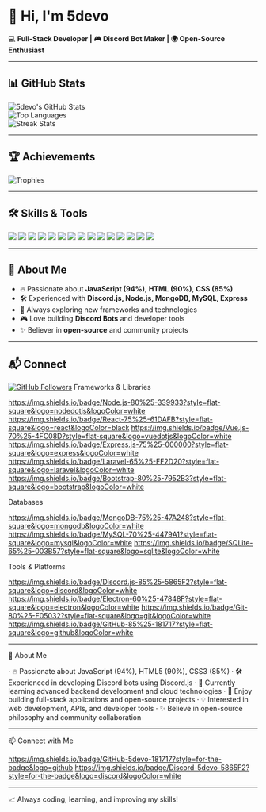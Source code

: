 # 👋 Hi, I'm 5devo

💻 **Full-Stack Developer | 🎮 Discord Bot Maker | 🌍 Open-Source Enthusiast**

---

## 📊 GitHub Stats

![5devo's GitHub Stats](https://github-readme-stats.vercel.app/api?username=5devo&count_private=true&show_icons=true&theme=tokyonight)  
![Top Languages](https://github-readme-stats.vercel.app/api/top-langs/?username=5devo&layout=compact&theme=tokyonight)  
![Streak Stats](https://github-readme-streak-stats.herokuapp.com/?user=5devo&theme=tokyonight)

---

## 🏆 Achievements

![Trophies](https://github-profile-trophy.vercel.app/?username=5devo&theme=onedark&no-frame=true&row=1)

---

## 🛠️ Skills & Tools

<p align="left">
  <img src="https://img.shields.io/badge/JavaScript-94%25-f5dd1b?style=for-the-badge&logo=javascript&logoColor=black">
  <img src="https://img.shields.io/badge/HTML5-90%25-E34F26?style=for-the-badge&logo=html5&logoColor=white">
  <img src="https://img.shields.io/badge/CSS-85%25-1572B6?style=for-the-badge&logo=css3&logoColor=white">
  <img src="https://img.shields.io/badge/Node.js-43853D?style=for-the-badge&logo=node.js&logoColor=white">
  <img src="https://img.shields.io/badge/React-20232A?style=for-the-badge&logo=react&logoColor=61DAFB">
  <img src="https://img.shields.io/badge/Vue.js-35495E?style=for-the-badge&logo=vue.js&logoColor=4FC08D">
  <img src="https://img.shields.io/badge/Bootstrap-563D7C?style=for-the-badge&logo=bootstrap&logoColor=white">
  <img src="https://img.shields.io/badge/MongoDB-4EA94B?style=for-the-badge&logo=mongodb&logoColor=white">
  <img src="https://img.shields.io/badge/MySQL-4479A1?style=for-the-badge&logo=mysql&logoColor=white">
  <img src="https://img.shields.io/badge/SQLite-07405E?style=for-the-badge&logo=sqlite&logoColor=white">
  <img src="https://img.shields.io/badge/PHP-777BB4?style=for-the-badge&logo=php&logoColor=white">
  <img src="https://img.shields.io/badge/Laravel-FF2D20?style=for-the-badge&logo=laravel&logoColor=white">
  <img src="https://img.shields.io/badge/Express.js-404D59?style=for-the-badge">
  <img src="https://img.shields.io/badge/Electron-47848F?style=for-the-badge&logo=electron&logoColor=white">
  <img src="https://img.shields.io/badge/Discord.js-7289da?style=for-the-badge&logo=discord&logoColor=white">
</p>

---

## 🌟 About Me

- 🔥 Passionate about **JavaScript (94%)**, **HTML (90%)**, **CSS (85%)**
- 🛠️ Experienced with **Discord.js, Node.js, MongoDB, MySQL, Express**
- 🚀 Always exploring new frameworks and technologies
- 🎮 Love building **Discord Bots** and developer tools
- ✨ Believer in **open-source** and community projects

---

## 📬 Connect

[![GitHub Followers](https://img.shields.io/github/followers/5devo?style=for-the-badge&logo=github)](https://github.com/5devo)
Frameworks & Libraries

https://img.shields.io/badge/Node.js-80%25-339933?style=flat-square&logo=nodedotjs&logoColor=white https://img.shields.io/badge/React-75%25-61DAFB?style=flat-square&logo=react&logoColor=black https://img.shields.io/badge/Vue.js-70%25-4FC08D?style=flat-square&logo=vuedotjs&logoColor=white https://img.shields.io/badge/Express.js-75%25-000000?style=flat-square&logo=express&logoColor=white https://img.shields.io/badge/Laravel-65%25-FF2D20?style=flat-square&logo=laravel&logoColor=white https://img.shields.io/badge/Bootstrap-80%25-7952B3?style=flat-square&logo=bootstrap&logoColor=white

Databases

https://img.shields.io/badge/MongoDB-75%25-47A248?style=flat-square&logo=mongodb&logoColor=white https://img.shields.io/badge/MySQL-70%25-4479A1?style=flat-square&logo=mysql&logoColor=white https://img.shields.io/badge/SQLite-65%25-003B57?style=flat-square&logo=sqlite&logoColor=white

Tools & Platforms

https://img.shields.io/badge/Discord.js-85%25-5865F2?style=flat-square&logo=discord&logoColor=white https://img.shields.io/badge/Electron-60%25-47848F?style=flat-square&logo=electron&logoColor=white https://img.shields.io/badge/Git-80%25-F05032?style=flat-square&logo=git&logoColor=white https://img.shields.io/badge/GitHub-85%25-181717?style=flat-square&logo=github&logoColor=white

---

🌟 About Me

· 🔥 Passionate about JavaScript (94%), HTML5 (90%), CSS3 (85%)
· 🛠️ Experienced in developing Discord bots using Discord.js
· 🌱 Currently learning advanced backend development and cloud technologies
· 🚀 Enjoy building full-stack applications and open-source projects
· 💡 Interested in web development, APIs, and developer tools
· ✨ Believe in open-source philosophy and community collaboration

---

📫 Connect with Me

https://img.shields.io/badge/GitHub-5devo-181717?style=for-the-badge&logo=github https://img.shields.io/badge/Discord-5devo-5865F2?style=for-the-badge&logo=discord&logoColor=white

---

📈 Always coding, learning, and improving my skills!
